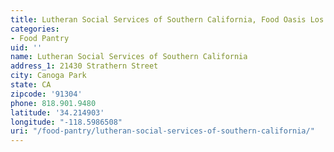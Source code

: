 ```yaml
---
title: Lutheran Social Services of Southern California, Food Oasis Los Angeles
categories:
- Food Pantry
uid: ''
name: Lutheran Social Services of Southern California
address_1: 21430 Strathern Street
city: Canoga Park
state: CA
zipcode: '91304'
phone: 818.901.9480
latitude: '34.214903'
longitude: "-118.5986508"
uri: "/food-pantry/lutheran-social-services-of-southern-california/"
---
```


